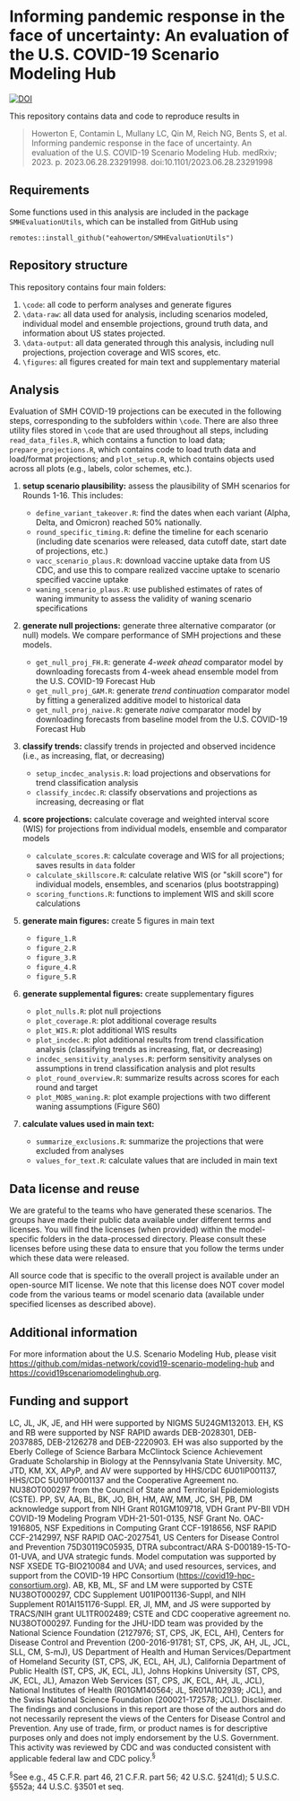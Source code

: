 # Informing pandemic response in the face of uncertainty: An evaluation of the U.S. COVID-19 Scenario Modeling Hub

[![DOI](https://zenodo.org/badge/DOI/10.5281/zenodo.8415147.svg)](https://doi.org/10.5281/zenodo.8415147)

This repository contains data and code to reproduce results in 
>Howerton E, Contamin L, Mullany LC, Qin M, Reich NG, Bents S, et al. Informing pandemic response in the face of uncertainty. An evaluation of the U.S. COVID-19 Scenario Modeling Hub. medRxiv; 2023. p. 2023.06.28.23291998. doi:10.1101/2023.06.28.23291998

## Requirements
Some functions used in this analysis are included in the package `SMHEvaluationUtils`, which can be installed from GitHub using

``
remotes::install_github("eahowerton/SMHEvaluationUtils")
``

## Repository structure
This repository contains four main folders:
1. `\code`: all code to perform analyses and generate figures
2. `\data-raw`: all data used for analysis, including scenarios modeled, individual model and ensemble projections, ground truth data, and information about US states projected. 
3. `\data-output`: all data generated through this analysis, including null projections, projection coverage and WIS scores, etc.
4. `\figures`: all figures created for main text and supplementary material

## Analysis
Evaluation of SMH COVID-19 projections can be executed in the following steps, corresponding to the subfolders within `\code`. There are also three utility files stored in `\code` that are used throughout all steps, including `read_data_files.R`, which contains a function to load data; `prepare_projections.R`, which contains code to load truth data and load/format projections; and `plot_setup.R`, which contains objects used across all plots (e.g., labels, color schemes, etc.). 
 1. **setup scenario plausibility:** assess the plausibility of SMH scenarios for Rounds 1-16. This includes: 

      - `define_variant_takeover.R`: find the dates when each variant (Alpha, Delta, and Omicron) reached 50% nationally.
      -  `round_specific_timing.R`: define the timeline for each scenario (including date scenarios were released, data cutoff date, start date of projections, etc.)
      -  `vacc_scenario_plaus.R`: download vaccine uptake data from US CDC, and use this to compare realized vaccine uptake to scenario specified vaccine uptake
      -  `waning_scenario_plaus.R`: use published estimates of rates of waning immunity to assess the validity of waning scenario specifications

 2. **generate null projections:** generate three alternative comparator (or null) models. We compare performance of SMH projections and these models. 
     - `get_null_proj_FH.R`: generate *4-week ahead* comparator model by downloading forecasts from 4-week ahead ensemble model from the U.S. COVID-19 Forecast Hub
      -  `get_null_proj_GAM.R`: generate *trend continuation* comparator model by fitting a generalized additive model to historical data
      -  `get_null_proj_naive.R`: generate *naive* comparator model by downloading forecasts from baseline model from the U.S. COVID-19 Forecast Hub
 3. **classify trends:** classify trends in projected and observed incidence (i.e., as increasing, flat, or decreasing) 
      - `setup_incdec_analysis.R`: load projections and observations for trend classification analysis
      -  `classify_incdec.R`: classify observations and projections as increasing, decreasing or flat
  
 4. **score projections:** calculate coverage and weighted interval score (WIS) for projections from individual models, ensemble and comparator models
      - `calculate_scores.R`: calculate coverage and WIS for all projections; saves results in `data` folder
      - `calculate_skillscore.R`: calculate relative WIS (or "skill score") for individual models, ensembles, and scenarios (plus bootstrapping)
      - `scoring_functions.R`: functions to implement WIS and skill score calculations

 5. **generate main figures:** create 5 figures in main text
      - `figure_1.R`
      - `figure_2.R`
      - `figure_3.R`
      - `figure_4.R`
      - `figure_5.R`

 6. **generate supplemental figures:** create supplementary figures
      -  `plot_nulls.R`: plot null projections
      -  `plot_coverage.R`: plot additional coverage results
      -  `plot_WIS.R`: plot additional WIS results
      -  `plot_incdec.R`: plot additional results from trend classification analysis (classifying trends as increasing, flat, or decreasing)
      -  `incdec_sensitivity_analyses.R`: perform sensitivity analyses on assumptions in trend classification analysis and plot results
      -  `plot_round_overview.R`: summarize results across scores for each round and target
      -  `plot_MOBS_waning.R`: plot example projections with two different waning assumptions (Figure S60)
      
 7. **calculate values used in main text:**
      - `summarize_exclusions.R`: summarize the projections that were excluded from analyses
      -  `values_for_text.R`: calculate values that are included in main text


## Data license and reuse

We are grateful to the teams who have generated these scenarios. The groups have made their public data available under different terms and licenses. You will find the licenses (when provided) within the model-specific folders in the data-processed directory. Please consult these licenses before using these data to ensure that you follow the terms under which these data were released.

All source code that is specific to the overall project is available under an open-source MIT license. We note that this license does NOT cover model code from the various teams or model scenario data (available under specified licenses as described above).

## Additional information
For more information about the U.S. Scenario Modeling Hub, please visit https://github.com/midas-network/covid19-scenario-modeling-hub and https://covid19scenariomodelinghub.org. 

## Funding and support
LC, JL, JK, JE, and HH were supported by NIGMS 5U24GM132013. EH, KS and RB were supported by NSF RAPID awards DEB-2028301, DEB-2037885, DEB-2126278 and DEB-2220903. EH was also supported by the Eberly College of Science Barbara McClintock Science Achievement Graduate Scholarship in Biology at the Pennsylvania State University. MC, JTD, KM, XX, APyP, and AV were supported by HHS/CDC 6U01IP001137, HHS/CDC 5U01IP0001137 and the Cooperative Agreement no. NU38OT000297 from the Council of State and Territorial Epidemiologists (CSTE). PP, SV, AA, BL, BK, JO, BH, HM, AW, MM, JC, SH, PB, DM acknowledge support from NIH Grant R01GM109718, VDH Grant PV-BII VDH COVID-19 Modeling Program VDH-21-501-0135, NSF Grant No. OAC-1916805, NSF Expeditions in Computing Grant CCF-1918656, NSF RAPID CCF-2142997, NSF RAPID OAC-2027541, US Centers for Disease Control and Prevention 75D30119C05935, DTRA subcontract/ARA S-D00189-15-TO-01-UVA, and UVA strategic funds. Model computation was supported by NSF XSEDE TG-BIO210084 and UVA; and used resources, services, and support from the COVID-19 HPC Consortium (https://covid19-hpc-consortium.org). AB, KB, ML, SF and LM were supported by CSTE NU38OT000297, CDC Supplement U01IP001136-Suppl, and NIH Supplement R01AI151176-Suppl. ER, JI, MM, and JS were supported by TRACS/NIH grant UL1TR002489; CSTE and CDC cooperative agreement no. NU38OT000297. Funding for the JHU-IDD team was provided by the National Science Foundation (2127976; ST, CPS, JK, ECL, AH), Centers for Disease Control and Prevention (200-2016-91781; ST, CPS, JK, AH, JL, JCL, SLL, CM, S-mJ), US Department of Health and Human Services/Department of Homeland Security (ST, CPS, JK, ECL, AH, JL), California Department of Public Health (ST, CPS, JK, ECL, JL), Johns Hopkins University (ST, CPS, JK, ECL, JL), Amazon Web Services (ST, CPS, JK, ECL, AH, JL, JCL), National Institutes of Health (R01GM140564; JL, 5R01AI102939; JCL), and the Swiss National Science Foundation (200021-172578; JCL). Disclaimer. The findings and conclusions in this report are those of the authors and do not necessarily represent the views of the Centers for Disease Control and Prevention. Any use of trade, firm, or product names is for descriptive purposes only and does not imply endorsement by the U.S. Government.
This activity was reviewed by CDC and was conducted consistent with applicable federal law and CDC policy.$^§$

$^§$See e.g., 45 C.F.R. part 46, 21 C.F.R. part 56; 42 U.S.C. §241(d); 5 U.S.C. §552a; 44 U.S.C. §3501 et seq.
